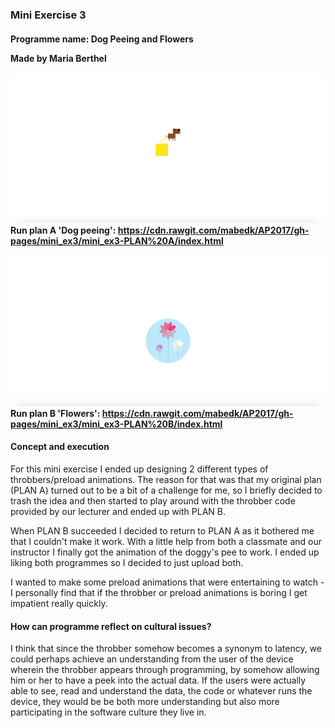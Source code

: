 <h3>Mini Exercise 3</h3>
<h4><b>Programme name:</b> Dog Peeing and Flowers

Made by Maria Berthel

![ScreenShot](https://github.com/mabedk/AP2017/blob/gh-pages/mini_ex3/mini_ex3%20PLAN%20A%20screenshot.png)
<b>Run plan A 'Dog peeing':</b> https://cdn.rawgit.com/mabedk/AP2017/gh-pages/mini_ex3/mini_ex3-PLAN%20A/index.html

![ScreenShot](https://github.com/mabedk/AP2017/blob/gh-pages/mini_ex3/mini_ex3%20PLAN%20B%20screenshot.png)
<b>Run plan B 'Flowers':</b> https://cdn.rawgit.com/mabedk/AP2017/gh-pages/mini_ex3/mini_ex3-PLAN%20B/index.html

<h4>Concept and execution</h4>
For this mini exercise I ended up designing 2 different types of throbbers/preload animations. The reason for that was that my original plan (PLAN A) turned out to be a bit of a challenge for me, so I briefly decided to trash the idea and then started to play around with the throbber code provided by our lecturer and ended up with PLAN B. 

When PLAN B succeeded I decided to return to PLAN A as it bothered me that I couldn't make it work. With a little help from both a classmate and our instructor I finally got the animation of the doggy's pee to work. I ended up liking both programmes so I decided to just upload both.

I wanted to make some preload animations that were entertaining to watch - I personally find that if the throbber or preload animations is boring I get impatient really quickly.

<h4>How can programme reflect on cultural issues?</h4>
I think that since the throbber somehow becomes a synonym to latency, we could perhaps achieve an understanding from the user of the device wherein the throbber appears through programming, by somehow allowing him or her to have a peek into the actual data. If the users were actually able to see, read and understand the data, the code or whatever runs the device, they would be be both more understanding but also more participating in the software culture they live in. 
